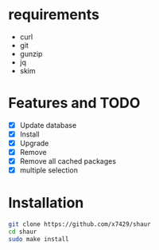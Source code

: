 # requirements
- curl
- git
- gunzip
- jq
- skim

# Features and TODO
- [X] Update database
- [x] Install 
- [X] Upgrade 
- [X] Remove
- [X] Remove all cached packages
- [X] multiple selection

# Installation

```sh
git clone https://github.com/x7429/shaur
cd shaur
sudo make install
```

